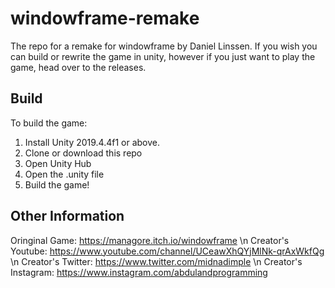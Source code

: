 # windowframe-remake
The repo for a remake for windowframe by Daniel Linssen. If you wish you can build or rewrite the game in unity, however if you just want to play the game, head over to the releases.

## Build
To build the game:
1. Install Unity 2019.4.4f1 or above.
2. Clone or download this repo
3. Open Unity Hub
4. Open the .unity file
5. Build the game!

## Other Information

Oringinal Game: https://managore.itch.io/windowframe \n
Creator's Youtube: https://www.youtube.com/channel/UCeawXhQYjMlNk-qrAxWkfQg \n
Creator's Twitter: https://www.twitter.com/midnadimple \n
Creator's Instagram: https://www.instagram.com/abdulandprogramming
